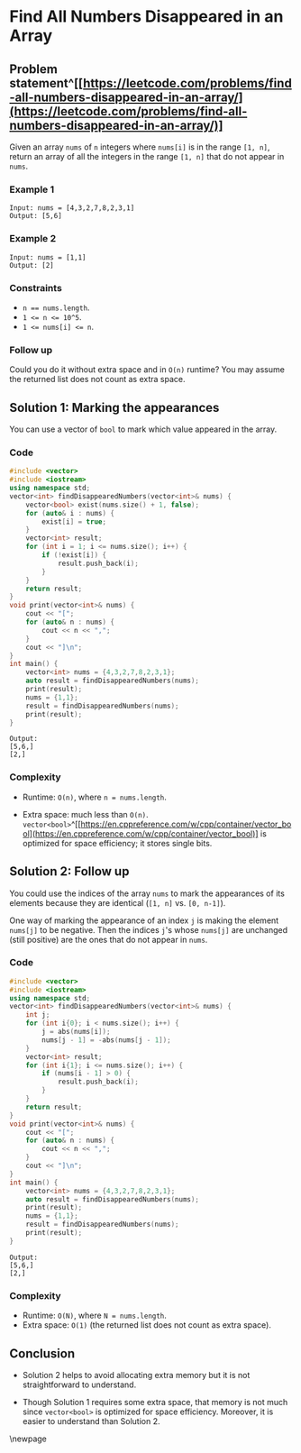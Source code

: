 # Find All Numbers Disappeared in an Array

## Problem statement^[[https://leetcode.com/problems/find-all-numbers-disappeared-in-an-array/](https://leetcode.com/problems/find-all-numbers-disappeared-in-an-array/)]
Given an array `nums` of `n` integers where `nums[i]` is in the range `[1, n]`, return an array of all the integers in the range `[1, n]` that do not appear in `nums`.

### Example 1
```text
Input: nums = [4,3,2,7,8,2,3,1]
Output: [5,6]
```

### Example 2
```text
Input: nums = [1,1]
Output: [2]
```

### Constraints
* `n == nums.length`.
* `1 <= n <= 10^5`.
* `1 <= nums[i] <= n`.
 

### Follow up
Could you do it without extra space and in `O(n)` runtime? You may assume the returned list does not count as extra space.

## Solution 1: Marking the appearances

You can use a vector of `bool` to mark which value appeared in the array.

### Code

```cpp
#include <vector>
#include <iostream>
using namespace std;
vector<int> findDisappearedNumbers(vector<int>& nums) {        
    vector<bool> exist(nums.size() + 1, false);        
    for (auto& i : nums) {
        exist[i] = true;
    }
    vector<int> result;
    for (int i = 1; i <= nums.size(); i++) {
        if (!exist[i]) {
            result.push_back(i);
        }
    }
    return result;
}
void print(vector<int>& nums) {
    cout << "[";
    for (auto& n : nums) {
        cout << n << ",";
    }
    cout << "]\n";
}
int main() {
    vector<int> nums = {4,3,2,7,8,2,3,1};
    auto result = findDisappearedNumbers(nums);
    print(result);
    nums = {1,1};
    result = findDisappearedNumbers(nums);
    print(result);
}
```
```text
Output:
[5,6,]
[2,]
```

### Complexity

* Runtime: `O(n)`, where `n = nums.length`.
    
* Extra space: much less than `O(n)`. `vector<bool>`^[[https://en.cppreference.com/w/cpp/container/vector_bool](https://en.cppreference.com/w/cpp/container/vector_bool)] is optimized for space efficiency; it stores single bits.
    

## Solution 2: Follow up

You could use the indices of the array `nums` to mark the appearances of its elements because they are identical (`[1, n]` vs. `[0, n-1]`).

One way of marking the appearance of an index `j` is making the element `nums[j]` to be negative. Then the indices `j`'s whose `nums[j]` are unchanged (still positive) are the ones that do not appear in `nums`.

### Code

```cpp
#include <vector>
#include <iostream>
using namespace std;
vector<int> findDisappearedNumbers(vector<int>& nums) {
    int j;
    for (int i{0}; i < nums.size(); i++) {
        j = abs(nums[i]);
        nums[j - 1] = -abs(nums[j - 1]);
    }
    vector<int> result;
    for (int i{1}; i <= nums.size(); i++) {
        if (nums[i - 1] > 0) {
            result.push_back(i);
        }
    }
    return result;
}
void print(vector<int>& nums) {
    cout << "[";
    for (auto& n : nums) {
        cout << n << ",";
    }
    cout << "]\n";
}
int main() {
    vector<int> nums = {4,3,2,7,8,2,3,1};
    auto result = findDisappearedNumbers(nums);
    print(result);
    nums = {1,1};
    result = findDisappearedNumbers(nums);
    print(result);
}
```

```text
Output:
[5,6,]
[2,]
```

### Complexity

* Runtime: `O(N)`, where `N = nums.length`.
* Extra space: `O(1)` (the returned list does not count as extra space).

## Conclusion

* Solution 2 helps to avoid allocating extra memory but it is not straightforward to understand.
    
* Though Solution 1 requires some extra space, that memory is not much since `vector<bool>` is optimized for space efficiency. Moreover, it is easier to understand than Solution 2.

\newpage